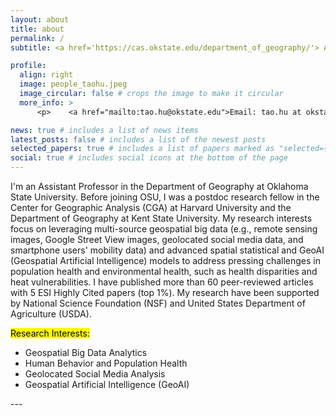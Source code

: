 ```yaml
---
layout: about
title: about
permalink: /
subtitle: <a href='https://cas.okstate.edu/department_of_geography/'> Assistant Professor, Department of Geography, Oklahoma State University</a>.

profile:
  align: right
  image: people_taohu.jpeg
  image_circular: false # crops the image to make it circular
  more_info: >
      <p>    <a href="mailto:tao.hu@okstate.edu">Email: tao.hu at okstate.edu</a> </p>

news: true # includes a list of news items
latest_posts: false # includes a list of the newest posts
selected_papers: true # includes a list of papers marked as "selected={false}"
social: true # includes social icons at the bottom of the page
---
```

    
<!-- Write your biography here. Tell the world about yourself. Link to your favorite [subreddit](http://reddit.com). You can put a picture in, too. The code is already in, just name your picture `prof_pic.jpg` and put it in the `img/` folder.

Put your address / P.O. box / other info right below your picture. You can also disable any of these elements by editing `profile` property of the YAML header of your `_pages/about.md`. Edit `_bibliography/papers.bib` and Jekyll will render your [publications page](/al-folio/publications/) automatically.

Link to your social media connections, too. This theme is set up to use [Font Awesome icons](https://fontawesome.com/) and [Academicons](https://jpswalsh.github.io/academicons/), like the ones below. Add your Facebook, Twitter, LinkedIn, Google Scholar, or just disable all of them.-->

I'm an Assistant Professor in the Department of Geography at Oklahoma State University. Before joining OSU, I was a postdoc research fellow in the Center for Geographic Analysis (CGA) at Harvard University and the Department of Geography at Kent State University. My research interests focus on leveraging multi-source geospatial big data (e.g., remote sensing images, Google Street View images, geolocated social media data, and smartphone users' mobility data) and advanced spatial statistical and GeoAI (Geospatial Artificial Intelligence) models to address pressing challenges in population health and environmental health, such as health disparities and heat vulnerabilities. I have published more than 60 peer-reviewed articles with 5 ESI Highly Cited papers (top 1%). My research have been supported by National Science Foundation (NSF) and United States Department of Agriculture (USDA).

<mark>Research Interests:</mark>
<ul>
    <li>Geospatial Big Data Analytics</li>
    <li>Human Behavior and Population Health</li>
    <li>Geolocated Social Media Analysis</li>
    <li>Geospatial Artificial Intelligence (GeoAI)</li>
  </ul>
---
